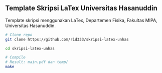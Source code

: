 ## Template Skripsi LaTex Universitas Hasanuddin

Template skripsi menggunakan LaTex, Departemen Fisika, Fakultas MIPA, Universitas Hasanuddin.

```bash
# Clone repo
git clone https://github.com/rid333/skripsi-latex-unhas

cd skripsi-latex-unhas

# Compile
# Result: main.pdf dan temp/
make
```


